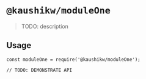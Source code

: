 # `@kaushikw/moduleOne`

> TODO: description

## Usage

```
const moduleOne = require('@kaushikw/moduleOne');

// TODO: DEMONSTRATE API
```
